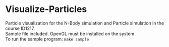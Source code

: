 # Visualize-Particles
Particle visualization for the N-Body simulation and Particle simulation in the course ID1217. \
Sample file included.
OpenGL must be installed on the system.\
To run the sample program: ```make sample```

